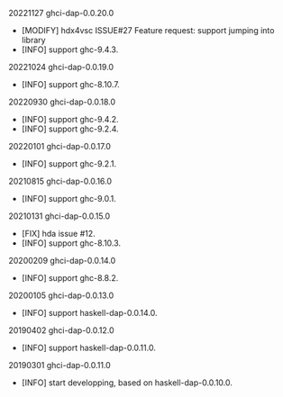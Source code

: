 20221127 ghci-dap-0.0.20.0
  * [MODIFY] hdx4vsc ISSUE#27 Feature request: support jumping into library
  * [INFO] support ghc-9.4.3.


20221024 ghci-dap-0.0.19.0
  * [INFO] support ghc-8.10.7.


20220930 ghci-dap-0.0.18.0
  * [INFO] support ghc-9.4.2.
  * [INFO] support ghc-9.2.4.


20220101 ghci-dap-0.0.17.0
  * [INFO] support ghc-9.2.1.


20210815 ghci-dap-0.0.16.0
  * [INFO] support ghc-9.0.1.


20210131 ghci-dap-0.0.15.0
  * [FIX] hda issue #12.
  * [INFO] support ghc-8.10.3.


20200209 ghci-dap-0.0.14.0
  * [INFO] support ghc-8.8.2.


20200105 ghci-dap-0.0.13.0
  * [INFO] support haskell-dap-0.0.14.0.


20190402 ghci-dap-0.0.12.0
  * [INFO] support haskell-dap-0.0.11.0.


20190301 ghci-dap-0.0.11.0
  * [INFO] start developping, based on haskell-dap-0.0.10.0.

